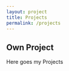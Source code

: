 ```yaml
---
layout: project
title: Projects
permalink: /projects
---
```

<!-- Write The Project Markdown here -->

## Own Project

Here goes my Projects